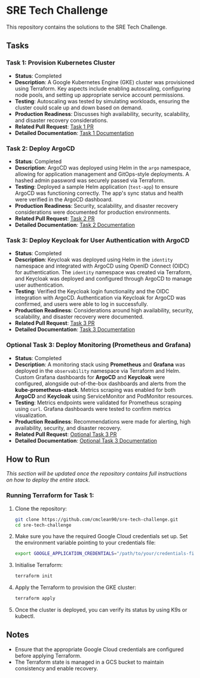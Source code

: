 # SRE Tech Challenge

This repository contains the solutions to the SRE Tech Challenge.

## Tasks

### Task 1: Provision Kubernetes Cluster
- **Status**: Completed
- **Description**: A Google Kubernetes Engine (GKE) cluster was provisioned using Terraform. Key aspects include enabling autoscaling, configuring node pools, and setting up appropriate service account permissions.
- **Testing**: Autoscaling was tested by simulating workloads, ensuring the cluster could scale up and down based on demand.
- **Production Readiness**: Discusses high availability, security, scalability, and disaster recovery considerations.
- **Related Pull Request**: [Task 1 PR](https://github.com/cmclean90/sre-tech-challenge/pull/1)
- **Detailed Documentation**: [Task 1 Documentation](./documentation/task1_k8s_cluster.md)

### Task 2: Deploy ArgoCD
- **Status**: Completed
- **Description**: ArgoCD was deployed using Helm in the `argo` namespace, allowing for application management and GitOps-style deployments. A hashed admin password was securely passed via Terraform.
- **Testing**: Deployed a sample Helm application (`test-app`) to ensure ArgoCD was functioning correctly. The app's sync status and health were verified in the ArgoCD dashboard.
- **Production Readiness**: Security, scalability, and disaster recovery considerations were documented for production environments.
- **Related Pull Request**: [Task 2 PR](https://github.com/cmclean90/sre-tech-challenge/pull/2)
- **Detailed Documentation**: [Task 2 Documentation](./documentation/task2_argocd_deployment.md)

### Task 3: Deploy Keycloak for User Authentication with ArgoCD
- **Status**: Completed
- **Description**: Keycloak was deployed using Helm in the `identity` namespace and integrated with ArgoCD using OpenID Connect (OIDC) for authentication. The `identity` namespace was created via Terraform, and Keycloak was deployed and configured through ArgoCD to manage user authentication.
- **Testing**: Verified the Keycloak login functionality and the OIDC integration with ArgoCD. Authentication via Keycloak for ArgoCD was confirmed, and users were able to log in successfully.
- **Production Readiness**: Considerations around high availability, security, scalability, and disaster recovery were documented.
- **Related Pull Request**: [Task 3 PR](https://github.com/cmclean90/sre-tech-challenge/pull/5)
- **Detailed Documentation**: [Task 3 Documentation](./documentation/task3_keycloak.md)

### Optional Task 3: Deploy Monitoring (Prometheus and Grafana)
- **Status**: Completed
- **Description**: A monitoring stack using **Prometheus** and **Grafana** was deployed in the `observability` namespace via Terraform and Helm. Custom Grafana dashboards for **ArgoCD** and **Keycloak** were configured, alongside out-of-the-box dashboards and alerts from the **kube-prometheus-stack**. Metrics scraping was enabled for both **ArgoCD** and **Keycloak** using ServiceMonitor and PodMonitor resources.
- **Testing**: Metrics endpoints were validated for Prometheus scraping using `curl`. Grafana dashboards were tested to confirm metrics visualization.
- **Production Readiness**: Recommendations were made for alerting, high availability, security, and disaster recovery.
- **Related Pull Request**: [Optional Task 3 PR](https://github.com/cmclean90/sre-tech-challenge/pull/8)
- **Detailed Documentation**: [Optional Task 3 Documentation](./documentation/optional_task3_monitoring.md)

## How to Run
*This section will be updated once the repository contains full instructions on how to deploy the entire stack.*

### Running Terraform for Task 1:
1. Clone the repository:
   ```bash
   git clone https://github.com/cmclean90/sre-tech-challenge.git
   cd sre-tech-challenge
2. Make sure you have the required Google Cloud credentials set up. Set the environment variable pointing to your credentials file:
   ```bash
   export GOOGLE_APPLICATION_CREDENTIALS="/path/to/your/credentials-file.json"
3. Initialise Terraform:
   ```bash
   terraform init
4. Apply the Terraform to provision the GKE cluster:
   ```bash
   terraform apply
5. Once the cluster is deployed, you can verify its status by using K9s or kubectl.

## Notes

- Ensure that the appropriate Google Cloud credentials are configured before applying Terraform.
- The Terraform state is managed in a GCS bucket to maintain consistency and enable recovery.

